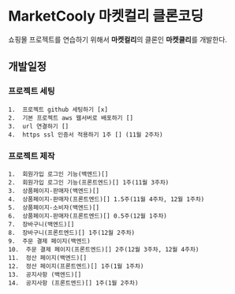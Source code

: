 # MarketCooly 마켓컬리 클론코딩

쇼핑몰 프로젝트를 연습하기 위해서 **마켓컬리**의 클론인 **마켓쿨리**를 개발한다.

## 개발일정

### 프로젝트 세팅

    1.  프로젝트 github 세팅하기 [x]
    2.  기본 프로젝트 aws 웹서버로 배포하기 []
    3.  url 연결하기 []
    4.  https ssl 인증서 적용하기 1주 [] (11월 2주차)

### 프로젝트 제작

    1.  회원가입 로그인 기능(백엔드)[]
    2.  회원가입 로그인 기능(프론트엔드)[] 1주(11월 3주차)
    3.  상품페이지-판매자(백엔드)[]
    4.  상품페이지-판매자(프론트엔드)[] 1.5주(11월 4주차, 12월 1주차)
    5.  상품페이지-소비자(백엔드)[]
    6.  상품페이지-판매자(프론트엔드)[] 0.5주(12월 1주차)
    7.  장바구니(백엔드)[]
    8.  장바구니(프론트엔드)[] 1주(12월 2주차)
    9.  주문 결제 페이지(백엔드)
    10.  주문 결제 페이지(프론트엔드)[] 2주(12월 3주차, 12월 4주차)
    11.  정산 페이지(백엔드)[]
    12.  정산 페이지(프론트엔드)[] 1주(1월 1주차)
    13.  공지사항 (백엔드)[]
    14.  공지사항 (프론트엔드)[] 1주(1월 2주차)
